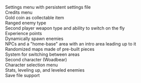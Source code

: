 Settings menu with persistent settings file  
Credits menu  
Gold coin as collectable item  
Ranged enemy type  
Second player weapon type and ability to switch on the fly  
Experience points  
Dynamically spawn enemies  
NPCs and a "home-base" area with an intro area leading up to it  
Randomized maps made of pre-built pieces  
System for switching between areas  
Second character (Woadbear)  
Character selection menu  
Stats, leveling up, and leveled enemies  
Save file support  